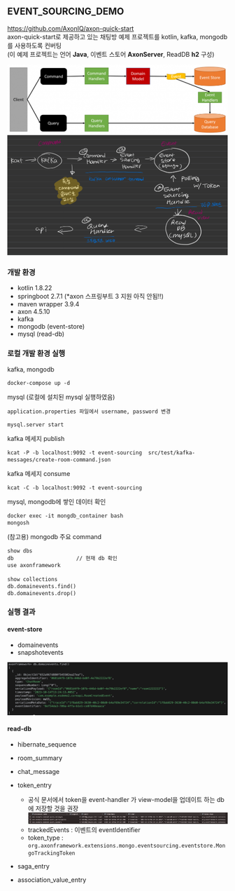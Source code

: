 ## EVENT_SOURCING_DEMO

https://github.com/AxonIQ/axon-quick-start  
axon-quick-start로 제공하고 있는 채팅방 예제 프로젝트를 kotlin, kafka, mongodb를 사용하도록 컨버팅  
(이 예제 프로젝트는 언어 **Java**, 이벤트 스토어 **AxonServer**, ReadDB **h2** 구성)

![](src/main/resources/static/event-sourcing.png)
![](src/main/resources/static/project-structure.jpeg)

### 개발 환경
- kotlin 1.8.22
- springboot 2.7.1 (*axon 스프링부트 3 지원 아직 안됨!!)
- maven wrapper 3.9.4
- axon 4.5.10
- kafka
- mongodb (event-store)
- mysql (read-db)

### 로컬 개발 환경 실행
kafka, mongodb
```shell
docker-compose up -d
```

mysql (로컬에 설치된 mysql 실행하였음)
```
application.properties 파일에서 username, password 변경
```
```shell
mysql.server start
```

kafka 메세지 publish
```shell
kcat -P -b localhost:9092 -t event-sourcing  src/test/kafka-messages/create-room-command.json
```
kafka 메세지 consume
```shell
kcat -C -b localhost:9092 -t event-sourcing
```

mysql, mongodb에 쌓인 데이터 확인

```shell
docker exec -it mongdb_container bash
mongosh
```
(참고용) mongodb 주요 command
```
show dbs
db                    // 현재 db 확인
use axonframework

show collections
db.domainevents.find()
db.domainevents.drop()
```

### 실행 결과
#### event-store
- domainevents
- snapshotevents

![](src/main/resources/static/mongo2.png)

#### read-db
- hibernate_sequence
- room_summary
- chat_message

- token_entry
    - 공식 문서에서 token을 event-handler 가 view-model을 업데이트 하는 db에 저장할 것을 권장
      ![](src/main/resources/static/token-entry2.png)
    - trackedEvents : 이벤트의 eventIdentifier
    - token_type : `org.axonframework.extensions.mongo.eventsourcing.eventstore.MongoTrackingToken`
- saga_entry
- association_value_entry


